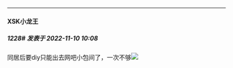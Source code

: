 

*****

####  XSK小龙王  
##### 1228#       发表于 2022-11-10 10:08

同居后要diy只能出去网吧小包间了，一次不够<img src="https://static.saraba1st.com/image/smiley/face2017/067.png" referrerpolicy="no-referrer">

